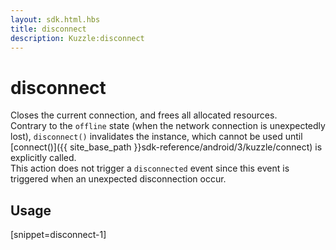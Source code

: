 ```yaml
---
layout: sdk.html.hbs
title: disconnect
description: Kuzzle:disconnect
---
```

  

# disconnect
Closes the current connection, and frees all allocated resources.  
Contrary to the `offline` state (when the network connection is unexpectedly lost), `disconnect()`  invalidates the instance, which cannot be used until [connect()]({{ site_base_path }}sdk-reference/android/3/kuzzle/connect) is explicitly called.  
This action does not trigger a `disconnected` event since this event is triggered when an unexpected disconnection occur.  

## Usage

[snippet=disconnect-1]
